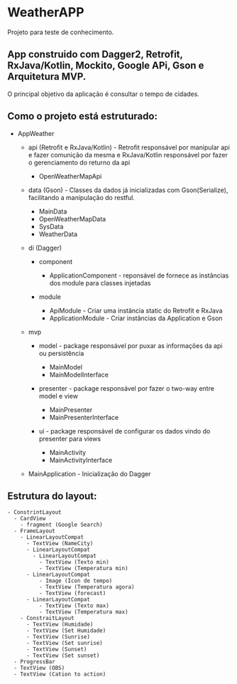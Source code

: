 # WeatherAPP
Projeto para teste de conhecimento.

## App construido com Dagger2, Retrofit, RxJava/Kotlin, Mockito, Google APi, Gson e Arquitetura MVP.

O principal objetivo da aplicação é consultar o tempo de cidades.

## Como o projeto está estruturado:

- AppWeather
   - api (Retrofit e RxJava/Kotlin) - Retrofit responsável por manipular api e fazer comunição da mesma e RxJava/Kotlin responsável por fazer o gerenciamento do returno da api
      - OpenWeatherMapApi
      
   - data (Gson) - Classes da dados já inicializadas com Gson(Serialize), facilitando a manipulação do restful.
      - MainData
      - OpenWeatherMapData
      - SysData
      - WeatherData
     
   - di (Dagger)
      - component
        - ApplicationComponent - reponsável de fornece as instâncias dos module para classes injetadas
        
      - module
        - ApiModule - Criar uma instância static do Retrofit e RxJava
        - ApplicationModule - Criar instâncias da Application e Gson
        
   - mvp
      - model - package responsável por puxar as informações da api ou persistência
        - MainModel
        - MainModelInterface
        
      - presenter - package responsável por fazer o two-way entre model e view
        - MainPresenter 
        - MainPresenterInterface
   
      - ui - package responsável de configurar os dados vindo do presenter para views
        - MainActivity
        - MainActivityInterface
      
   - MainApplication - Inicialização do Dagger 
   
   
## Estrutura do layout:
  
    - ConstrintLayout
      - CardView
        - fragment (Google Search)
      - FrameLayout
        - LinearLayoutCompat
          - TextView (NameCity)
          - LinearLayoutCompat
            - LinearLayoutCompat
              - TextView (Texto min)
              - TextView (Temperatura min) 
          - LinearLayoutCompat
              - Image (Icon de tempo)
              - TextView (Temperatura agora)
              - TextView (forecast)
          - LinearLayoutCompat
              - TextView (Texto max)
              - TextView (Temperatura max)
        - ConstraitLayout
          - TextView (Humidade)
          - TextView (Set Humidade)
          - TextView (Sunrise)
          - TextView (Set sunrise)
          - TextView (Sunset)
          - TextView (Set sunset)
      - ProgressBar
      - TextView (OBS)
      - TextView (Cation to action)
          
          
        
              
              
              
      

     
 
